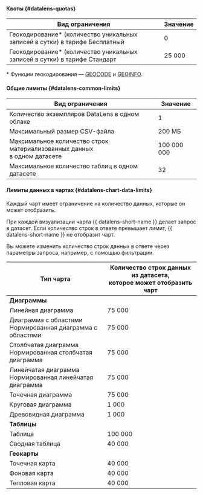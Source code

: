 
#### Квоты {#datalens-quotas}

Вид ограничения | Значение
----- | -----
Геокодирование* (количество уникальных записей в сутки) в тарифе Бесплатный | 0
Геокодирование* (количество уникальных записей в сутки) в тарифе Стандарт | 25 000

\* Функции геокодирования — [GEOCODE](../../datalens/function-ref/GEOCODE.md) и [GEOINFO](../../datalens/function-ref/GEOINFO.md).

#### Общие лимиты {#datalens-common-limits}


Вид ограничения | Значение
----- | -----
Количество экземпляров DataLens в одном облаке | 1
Максимальный размер CSV-файла | 200 МБ
Максимальное количество строк материализованных данных<br>в одном датасете | 100 000 000
Максимальное количество таблиц в одном датасете | 32


#### Лимиты данных в чартах {#datalens-chart-data-limits}

Каждый чарт имеет ограничение на количество данных, которые он может отобразить.

При каждой визуализации чарта {{ datalens-short-name }} делает запрос в датасет.
Если количество строк в ответе превышает лимит, {{ datalens-short-name }} не отобразит чарт. 

Вы можете изменить количество строк данных в ответе через параметры запроса, например, с помощью фильтрации.

Тип чарта | Количество строк данных из датасета,<br/>которое может отобразить чарт
----- | -----
**Диаграммы** |
Линейная диаграмма | 75 000
Диаграмма с областями<br/>Нормированная диаграмма с областями | 75 000
Столбчатая диаграмма<br/>Нормированная столбчатая диаграмма | 75 000
Линейчатая диаграмма<br/>Нормированная линейчатая диаграмма | 75 000
Точечная диаграмма | 75 000
Круговая диаграмма | 1 000
Древовидная диаграмма | 1 000
**Таблицы** |
Таблица | 100 000
Сводная таблица | 40 000 
**Геокарты** | 
Точечная карта | 40 000
Фоновая карта | 40 000
Тепловая карта | 40 000
